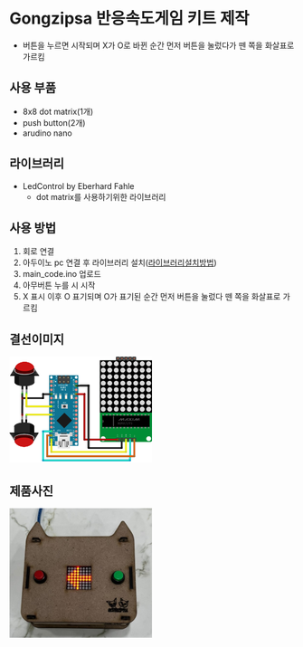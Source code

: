 # Gongzipsa 반응속도게임 키트 제작
- 버튼을 누르면 시작되며 X가 O로 바뀐 순간 먼저 버튼을 눌렀다가 뗀 쪽을 화살표로 가르킴

## 사용 부품
- 8x8 dot matrix(1개)
- push button(2개)
- arudino nano

## 라이브러리
- LedControl by Eberhard Fahle
  - dot matrix를 사용하기위한 라이브러리

## 사용 방법
1. 회로 연결
1. 아두이노 pc 연결 후 라이브러리 설치([라이브러리설치방법](https://blog.naver.com/gongzipsa/222899480689))
1. main_code.ino 업로드
1. 아무버튼 누를 시 시작
1. X 표시 이후 O 표기되며 O가 표기된 순간 먼저 버튼을 눌렀다 뗀 쪽을 화살표로 가르킴

## 결선이미지
<img src="./img/Untitled Sketch_bb.png" width="50%" height="50%">

## 제품사진
<img src="./img/product_picture.jpg" width="50%" height="50%">
